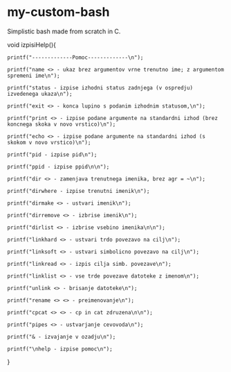# my-custom-bash
Simplistic bash made from scratch in C.

void izpisiHelp(){

	printf("-------------Pomoc-------------\n");
	
	printf("name <> - ukaz brez argumentov vrne trenutno ime; z argumentom spremeni ime\n");
	
	printf("status - izpise izhodni status zadnjega (v ospredju) izvedenega ukaza\n");
	
	printf("exit <> - konca lupino s podanim izhodnim statusom,\n");
	
	printf("print <> - izpise podane argumente na standardni izhod (brez koncnega skoka v novo vrstico)\n");
	
	printf("echo <> - izpise podane argumente na standardni izhod (s skokom v novo vrstico)\n");
	
	printf("pid - izpise pid\n");
	
	printf("ppid - izpise ppid\n\n");
	
	printf("dir <> - zamenjava trenutnega imenika, brez agr = ~\n");
	
	printf("dirwhere - izpise trenutni imenik\n");
	
	printf("dirmake <> - ustvari imenik\n");
	
	printf("dirremove <> - izbrise imenik\n");
	
	printf("dirlist <> - izbrise vsebino imenika\n\n");
	
	printf("linkhard <> - ustvari trdo povezavo na cilj\n");
	
	printf("linksoft <> - ustvari simbolicno povezavo na cilj\n");
	
	printf("linkread <> - izpis cilja simb. povezave\n");
	
	printf("linklist <> - vse trde povezave datoteke z imenom\n");
	
	printf("unlink <> - brisanje datoteke\n");
	
	printf("rename <> <> - preimenovanje\n");
	
	printf("cpcat <> <> - cp in cat zdruzena\n\n");
	
	printf("pipes <> - ustvarjanje cevovoda\n");
	
	printf("& - izvajanje v ozadju\n");
	
	printf("\nhelp - izpise pomoc\n");
	
}
